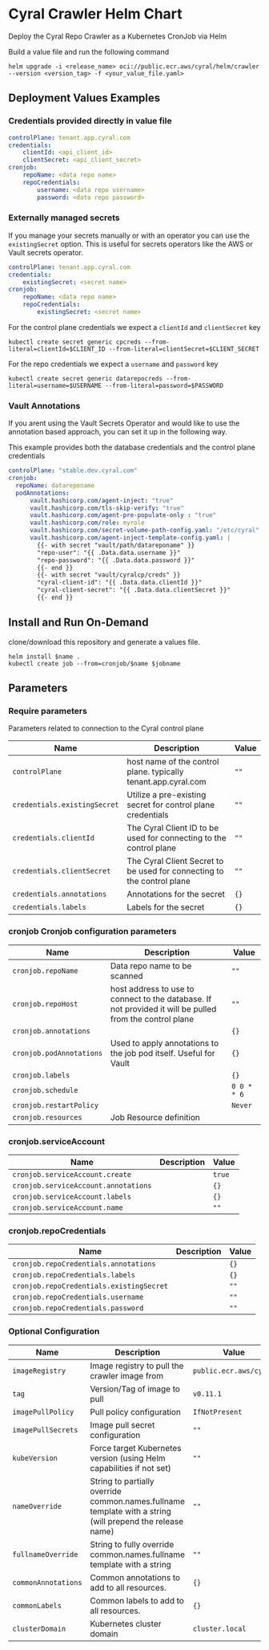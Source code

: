 # Cyral Crawler Helm Chart

Deploy the Cyral Repo Crawler as a Kubernetes CronJob via Helm

Build a value file and run the following command

```shell
helm upgrade -i <release_name> oci://public.ecr.aws/cyral/helm/crawler --version <version_tag> -f <your_value_file.yaml>
```

## Deployment Values Examples

### Credentials provided directly in value file

```yaml
controlPlane: tenant.app.cyral.com
credentials:
    clientId: <api_client_id>
    clientSecret: <api_client_secret>
cronjob:
    repoName: <data repo name>
    repoCredentials:
        username: <data repo username>
        password: <data repo password>

```

### Externally managed secrets

If you manage your secrets manually or with an operator you can use the `existingSecret` option.
This is useful for secrets operators like the AWS or Vault secrets operator.

```yaml
controlPlane: tenant.app.cyral.com
credentials:
    existingSecret: <secret name>
cronjob:
    repoName: <data repo name>
    repoCredentials:
        existingSecret: <secret name>

```

For the control plane credentials we expect a `clientId` and `clientSecret` key

```shell
kubectl create secret generic cpcreds --from-literal=clientId=$CLIENT_ID --from-literal=clientSecret=$CLIENT_SECRET
```

For the repo credentials we expect a `username` and `password` key

```shell
kubectl create secret generic datarepocreds --from-literal=username=$USERNAME --from-literal=password=$PASSWORD
```

### Vault Annotations

If you arent using the Vault Secrets Operator and would like to use the annotation based approach, you can set it up in the following way.

This example provides both the database credentials and the control plane credentials

```yaml
controlPlane: "stable.dev.cyral.com"
cronjob:
  repoName: datareponame
  podAnnotations:
      vault.hashicorp.com/agent-inject: "true"
      vault.hashicorp.com/tls-skip-verify: "true"
      vault.hashicorp.com/agent-pre-populate-only : "true"
      vault.hashicorp.com/role: myrole
      vault.hashicorp.com/secret-volume-path-config.yaml: "/etc/cyral"
      vault.hashicorp.com/agent-inject-template-config.yaml: |
        {{- with secret "vault/path/datareponame" }}
        "repo-user": "{{ .Data.data.username }}"
        "repo-password": "{{ .Data.data.password }}"
        {{- end }}
        {{- with secret "vault/cyralcp/creds" }}
        "cyral-client-id": "{{ .Data.data.clientId }}"
        "cyral-client-secret": "{{ .Data.data.clientSecret }}"
        {{- end }}
```

## Install and Run On-Demand

clone/download this repository and generate a values file.

```shell
helm install $name .
kubectl create job --from=cronjob/$name $jobname
```

## Parameters

### Require parameters

Parameters related to connection to the Cyral control plane

| Name                         | Description                                                            | Value |
| ---------------------------- | ---------------------------------------------------------------------- | ----- |
| `controlPlane`               | host name of the control plane. typically tenant.app.cyral.com         | `""`  |
| `credentials.existingSecret` | Utilize a pre-existing secret for control plane credentials            | `""`  |
| `credentials.clientId`       | The Cyral Client ID to be used for connecting to the control plane     | `""`  |
| `credentials.clientSecret`   | The Cyral Client Secret to be used for connecting to the control plane | `""`  |
| `credentials.annotations`    | Annotations for the secret                                             | `{}`  |
| `credentials.labels`         | Labels for the secret                                                  | `{}`  |

### cronjob Cronjob configuration parameters

| Name                     | Description                                                                                              | Value       |
| ------------------------ | -------------------------------------------------------------------------------------------------------- | ----------- |
| `cronjob.repoName`       | Data repo name to be scanned                                                                             | `""`        |
| `cronjob.repoHost`       | host address to use to connect to the database. If not provided it will be pulled from the control plane | `""`        |
| `cronjob.annotations`    |                                                                                                          | `{}`        |
| `cronjob.podAnnotations` | Used to apply annotations to the job pod itself. Useful for Vault                                        | `{}`        |
| `cronjob.labels`         |                                                                                                          | `{}`        |
| `cronjob.schedule`       |                                                                                                          | `0 0 * * 6` |
| `cronjob.restartPolicy`  |                                                                                                          | `Never`     |
| `cronjob.resources`      | Job Resource definition                                                                                  |             |

### cronjob.serviceAccount

| Name                                 | Description | Value  |
| ------------------------------------ | ----------- | ------ |
| `cronjob.serviceAccount.create`      |             | `true` |
| `cronjob.serviceAccount.annotations` |             | `{}`   |
| `cronjob.serviceAccount.labels`      |             | `{}`   |
| `cronjob.serviceAccount.name`        |             | `""`   |

### cronjob.repoCredentials

| Name                                     | Description | Value |
| ---------------------------------------- | ----------- | ----- |
| `cronjob.repoCredentials.annotations`    |             | `{}`  |
| `cronjob.repoCredentials.labels`         |             | `{}`  |
| `cronjob.repoCredentials.existingSecret` |             | `""`  |
| `cronjob.repoCredentials.username`       |             | `""`  |
| `cronjob.repoCredentials.password`       |             | `""`  |

### Optional Configuration

| Name                | Description                                                                                               | Value                  |
| ------------------- | --------------------------------------------------------------------------------------------------------- | ---------------------- |
| `imageRegistry`     | Image registry to pull the crawler image from                                                             | `public.ecr.aws/cyral` |
| `tag`               | Version/Tag of image to pull                                                                              | `v0.11.1`              |
| `imagePullPolicy`   | Pull policy configuration                                                                                 | `IfNotPresent`         |
| `imagePullSecrets`  | Image pull secret configuration                                                                           | `""`                   |
| `kubeVersion`       | Force target Kubernetes version (using Helm capabilities if not set)                                      | `""`                   |
| `nameOverride`      | String to partially override common.names.fullname template with a string (will prepend the release name) | `""`                   |
| `fullnameOverride`  | String to fully override common.names.fullname template with a string                                     | `""`                   |
| `commonAnnotations` | Common annotations to add to all resources.                                                               | `{}`                   |
| `commonLabels`      | Common labels to add to all resources.                                                                    | `{}`                   |
| `clusterDomain`     | Kubernetes cluster domain                                                                                 | `cluster.local`        |
